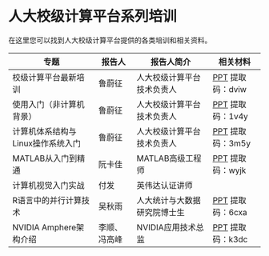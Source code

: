 # 人大校级计算平台系列培训

在这里您可以找到人大校级计算平台提供的各类培训和相关资料。

| 专题                              | 报告人         | 报告人简介                   | 相关材料                                                                     |
|-----------------------------------|----------------|------------------------------|------------------------------------------------------------------------------|
| 校级计算平台最新培训              | 鲁蔚征         | 人大校级计算平台技术负责人   | [PPT](https://pan.baidu.com/s/1xlD5WkxPk_e3QxatbAPpEA) 提取码：dviw |
| 使用入门（非计算机背景）          | 鲁蔚征         | 人大校级计算平台技术负责人   | [PPT](https://pan.baidu.com/s/1WMZXQYAGaSaQrDtQqAIoeQ) 提取码：1v4y          |
| 计算机体系结构与Linux操作系统入门 | 鲁蔚征         | 人大校级计算平台技术负责人   | [PPT](https://pan.baidu.com/s/1Wx9DMpm8SSUkfr5U8zFL5A) 提取码：3m5y          |
| MATLAB从入门到精通                | 阮卡佳         | MATLAB高级工程师             | [PPT](https://pan.baidu.com/s/16iCf3HvYNu3_rZ3cr-pYAQ) 提取码：wyjk          |
| 计算机视觉入门实战                | 付发           | 英伟达认证讲师               |                                                                              |
| R语言中的并行计算技术             | 吴秋雨         | 人大统计与大数据研究院博士生 | [PPT](https://pan.baidu.com/s/1PDumEefC6MBxtq3PKEWqqA) 提取码：6cxa          |                                                                             |
| NVIDIA Amphere架构介绍            | 李顺、冯高峰   | NVIDIA应用技术总监           | [PPT](https://pan.baidu.com/s/1agT342VmqjgFrfv8oum9Eg) 提取码：k3dc          |